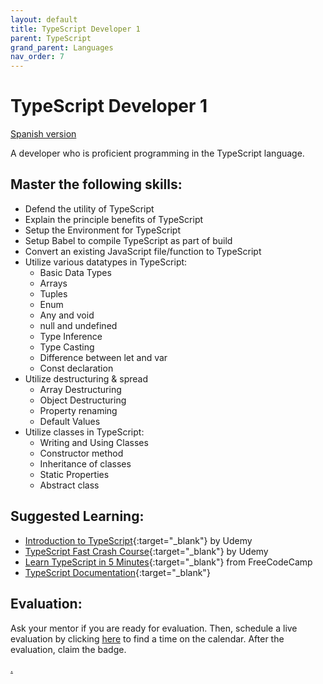 ```yaml
---
layout: default
title: TypeScript Developer 1
parent: TypeScript
grand_parent: Languages
nav_order: 7
---
```

# TypeScript Developer 1

[Spanish version](typescript1-es.md)

A developer who is proficient programming in the TypeScript language.

## Master the following skills:

- Defend the utility of TypeScript
- Explain the principle benefits of TypeScript
- Setup the Environment for TypeScript
- Setup Babel to compile TypeScript as part of build
- Convert an existing JavaScript file/function to TypeScript
- Utilize various datatypes in TypeScript:
  - Basic Data Types
  - Arrays
  - Tuples
  - Enum
  - Any and void
  - null and undefined
  - Type Inference
  - Type Casting
  - Difference between let and var
  - Const declaration
- Utilize destructuring & spread
  - Array Destructuring
  - Object Destructuring
  - Property renaming
  - Default Values
- Utilize classes in TypeScript:
  - Writing and Using Classes
  - Constructor method
  - Inheritance of classes
  - Static Properties
  - Abstract class

## Suggested Learning:

- [Introduction to TypeScript](https://www.udemy.com/course/typescript/){:target="\_blank"} by Udemy
- [TypeScript Fast Crash Course](https://www.udemy.com/course/typescript-fast-crash-course/){:target="\_blank"} by Udemy
- [Learn TypeScript in 5 Minutes](https://www.freecodecamp.org/news/learn-typescript-in-5-minutes-13eda868daeb/){:target="\_blank"} from FreeCodeCamp
- [TypeScript Documentation](https://www.typescriptlang.org/){:target="\_blank"}

## Evaluation:

Ask your mentor if you are ready for evaluation. Then, schedule a live evaluation by clicking [here](https://webdev.codex.academy/mastery-eval-4?badge=_vGuJgBcQkC7uj5p5tE5nA) to find a time on the calendar. After the evaluation, claim the badge.

[.](level-4)
